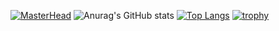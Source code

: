 [![MasterHead](https://gist.githubusercontent.com/brettlangdon/85942af486eb79118467/raw/2a7409cd3c26a90b2e82bdc40dc7db18b92b3517/B1lMORS%2520-%2520Imgur.jpg)](https://github.com/nouradeen)
![Anurag's GitHub stats](https://github-readme-stats.vercel.app/api?username=nouradeen&show_icons=true&theme=radical)
[![Top Langs](https://github-readme-stats.vercel.app/api/top-langs/?username=nouradeen&theme=radical)](https://github.com/anuraghazra/github-readme-stats)
[![trophy](https://github-profile-trophy.vercel.app/?username=nouradeen&theme=radical)](https://github.com/ryo-ma/github-profile-trophy)


